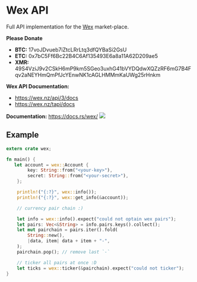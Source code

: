 # Wex API

Full API implementation for the [Wex](https://wex.nz/) market-place.

**Please Donate**

+ **BTC:** 17voJDvueb7iZtcLRrLtq3dfQYBaSi2GsU
+ **ETC:** 0x7bC5Ff6Bc22B4C6Af135493E6a8a11A62D209ae5
+ **XMR:** 49S4VziJ9v2CSkH6mP9km5SGeo3uxhG41bVYDQdwXQZzRF6mG7B4Fqv2aNEYHmQmPfJcYEnwNK1cAGLHMMmKaUWg25rHnkm

**Wex API Documentation:**
+ https://wex.nz/api/3/docs
+ https://wex.nz/tapi/docs

**Documentation:**  https://docs.rs/wex/ ![](https://docs.rs/wex/badge.svg)

## Example

```rust
extern crate wex;

fn main() {
   let account = wex::Account {
        key: String::from("<your-key>"),
        secret: String::from("<your-secret>"),
    };

    println!("{:?}", wex::info());
    println!("{:?}", wex::get_info(&account));

    // currency pair chain :)

    let info = wex::info().expect("could not optain wex pairs");
    let pairs: Vec<&String> = info.pairs.keys().collect();
    let mut pairchain = pairs.iter().fold(
        String::new(),
        |data, item| data + item + "-",
    );
    pairchain.pop(); // remove last `-`

    // ticker all pairs at once :D
    let ticks = wex::ticker(&pairchain).expect("could not ticker");
}
```
